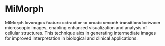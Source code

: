 # MiMorph
MiMorph leverages feature extraction to create smooth transitions between microscopic images, enabling enhanced visualization and analysis of cellular structures. This technique aids in generating intermediate images for improved interpretation in biological and clinical applications.
